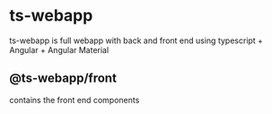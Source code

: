 # ts-webapp
ts-webapp is full webapp with back and front end using typescript + Angular + Angular Material

## @ts-webapp/front
contains the front end components